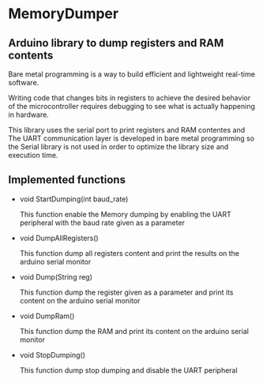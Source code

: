 # MemoryDumper
## Arduino library to dump registers and RAM contents

Bare metal programming is a way to build efficient and lightweight real-time software.

Writing code that changes bits in registers to achieve the desired behavior of the microcontroller requires debugging to see what is actually happening in hardware.

This library uses the serial port to print registers and RAM contentes and The UART communication layer is developed in bare metal programming so the Serial library is not used in order to optimize the library size and execution time.

## Implemented functions

- void StartDumping(int baud_rate)

  This function enable the Memory dumping by enabling the UART peripheral with the baud rate given as a parameter

- void DumpAllRegisters()

  This function dump all registers content and print the results on the arduino serial monitor

- void Dump(String reg)

  This function dump the register given as a parameter and print its content on the arduino serial monitor

- void DumpRam()

  This function dump the RAM and print its content on the arduino serial monitor
  
- void StopDumping()

  This function dump stop dumping and disable the UART peripheral
 